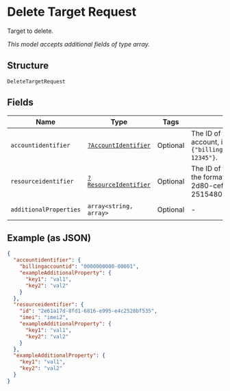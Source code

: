 
# Delete Target Request

Target to delete.

*This model accepts additional fields of type array.*

## Structure

`DeleteTargetRequest`

## Fields

| Name | Type | Tags | Description | Getter | Setter |
|  --- | --- | --- | --- | --- | --- |
| `accountidentifier` | [`?AccountIdentifier`](../../doc/models/account-identifier.md) | Optional | The ID of the authenticating billing account, in the format `{"billingaccountid":"1234567890-12345"}`. | getAccountidentifier(): ?AccountIdentifier | setAccountidentifier(?AccountIdentifier accountidentifier): void |
| `resourceidentifier` | [`?ResourceIdentifier`](../../doc/models/resource-identifier.md) | Optional | The ID of the target to delete, in the format {"id": "dd1682d3-2d80-cefc-f3ee-25154800beff"}. | getResourceidentifier(): ?ResourceIdentifier | setResourceidentifier(?ResourceIdentifier resourceidentifier): void |
| `additionalProperties` | `array<string, array>` | Optional | - | findAdditionalProperty(string key): array | additionalProperty(string key, array value): void |

## Example (as JSON)

```json
{
  "accountidentifier": {
    "billingaccountid": "0000000000-00001",
    "exampleAdditionalProperty": {
      "key1": "val1",
      "key2": "val2"
    }
  },
  "resourceidentifier": {
    "id": "2e61a17d-8fd1-6816-e995-e4c2528bf535",
    "imei": "imei2",
    "exampleAdditionalProperty": {
      "key1": "val1",
      "key2": "val2"
    }
  },
  "exampleAdditionalProperty": {
    "key1": "val1",
    "key2": "val2"
  }
}
```

